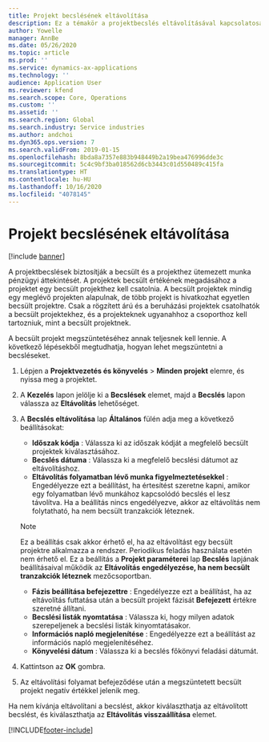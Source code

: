 ```yaml
---
title: Projekt becslésének eltávolítása
description: Ez a témakör a projektbecslés eltávolításával kapcsolatosan tartalmaz információkat, miután az elkészült.
author: Yowelle
manager: AnnBe
ms.date: 05/26/2020
ms.topic: article
ms.prod: ''
ms.service: dynamics-ax-applications
ms.technology: ''
audience: Application User
ms.reviewer: kfend
ms.search.scope: Core, Operations
ms.custom: ''
ms.assetid: ''
ms.search.region: Global
ms.search.industry: Service industries
ms.author: andchoi
ms.dyn365.ops.version: 7
ms.search.validFrom: 2019-01-15
ms.openlocfilehash: 8bda8a7357e883b948449b2a19bea476996dde3c
ms.sourcegitcommit: 5c4c9bf3ba018562d6cb3443c01d550489c415fa
ms.translationtype: HT
ms.contentlocale: hu-HU
ms.lasthandoff: 10/16/2020
ms.locfileid: "4078145"
---
```

# <a name="eliminate-a-project-estimate"></a>Projekt becslésének eltávolítása

[!include [banner](../includes/banner.md)]

A projektbecslések biztosítják a becsült és a projekthez ütemezett munka pénzügyi áttekintését. A projektek becsült értékének megadásához a projektet egy becsült projekthez kell csatolnia. A becsült projektek mindig egy meglévő projekten alapulnak, de több projekt is hivatkozhat egyetlen becsült projektre. Csak a rögzített árú és a beruházási projektek csatolhatók a becsült projektekhez, és a projekteknek ugyanahhoz a csoporthoz kell tartozniuk, mint a becsült projektnek.

A becsült projekt megszüntetéséhez annak teljesnek kell lennie. A következő lépésekből megtudhatja, hogyan lehet megszüntetni a becsléseket.

1. Lépjen a **Projektvezetés és könyvelés** > **Minden projekt** elemre, és nyissa meg a projektet. 
2. A **Kezelés** lapon jelölje ki a **Becslések** elemet, majd a **Becslés** lapon válassza az **Eltávolítás** lehetőséget.
3. A **Becslés eltávolítása** lap **Általános** fülén adja meg a következő beállításokat:

   - **Időszak kódja** : Válassza ki az időszak kódját a megfelelő becsült projektek kiválasztásához. 
   - **Becslés dátuma** : Válassza ki a megfelelő becslési dátumot az eltávolításhoz.
   - **Eltávolítás folyamatban lévő munka figyelmeztetésekkel** : Engedélyezze ezt a beállítást, ha értesítést szeretne kapni, amikor egy folyamatban lévő munkához kapcsolódó becslés el lesz távolítva. Ha a beállítás nincs engedélyezve, akkor az eltávolítás nem folytatható, ha nem becsült tranzakciók léteznek. 
   > [!NOTE]
   > Ez a beállítás csak akkor érhető el, ha az eltávolítást egy becsült projektre alkalmazza a rendszer. Periodikus feladás használata esetén nem érhető el. Ez a beállítás a **Projekt paraméterei** lap **Becslés** lapjának beállításaival működik az **Eltávolítás engedélyezése, ha nem becsült tranzakciók léteznek** mezőcsoportban.
   - **Fázis beállítása befejezettre** : Engedélyezze ezt a beállítást, ha az eltávolítás futtatása után a becsült projekt fázisát **Befejezett** értékre szeretné állítani.
   - **Becslési listák nyomtatása** : Válassza ki, hogy milyen adatok szerepeljenek a becslési listák kinyomtatásakor.
   - **Információs napló megjelenítése** : Engedélyezze ezt a beállítást az információs napló megjelenítéséhez.
   - **Könyvelési dátum** : Válassza ki a becslés főkönyvi feladási dátumát.

4.  Kattintson az **OK** gombra.
5. Az eltávolítási folyamat befejeződése után a megszüntetett becsült projekt negatív értékkel jelenik meg. 

Ha nem kívánja eltávolítani a becslést, akkor kiválaszthatja az eltávolított becslést, és kiválaszthatja az **Eltávolítás visszaállítása** elemet.   


[!INCLUDE[footer-include](../includes/footer-banner.md)]